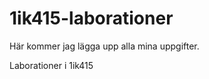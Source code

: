 1ik415-laborationer
===================

Här kommer jag lägga upp alla mina uppgifter.

Laborationer i 1ik415
